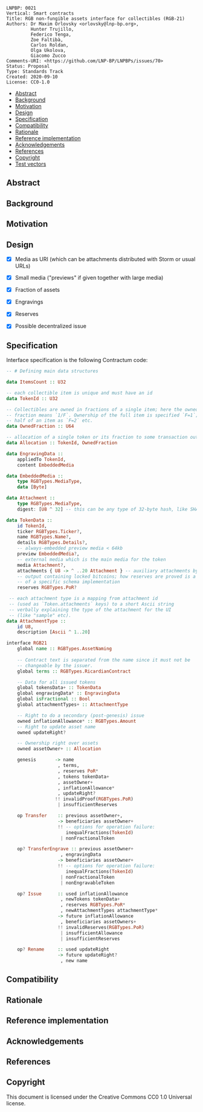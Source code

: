 ```
LNPBP: 0021
Vertical: Smart contracts
Title: RGB non-fungible assets interface for collectibles (RGB-21)
Authors: Dr Maxim Orlovsky <orlovsky@lnp-bp.org>,
         Hunter Trujillo,
         Federico Tenga,
         Zoe Faltibà,
         Carlos Roldan,
         Olga Ukolova,
         Giacomo Zucco
Comments-URI: <https://github.com/LNP-BP/LNPBPs/issues/70>
Status: Proposal
Type: Standards Track
Created: 2020-09-10
License: CC0-1.0
```

- [Abstract](#abstract)
- [Background](#background)
- [Motivation](#motivation)
- [Design](#design)
- [Specification](#specification)
- [Compatibility](#compatibility)
- [Rationale](#rationale)
- [Reference implementation](#reference-implementation)
- [Acknowledgements](#acknowledgements)
- [References](#references)
- [Copyright](#copyright)
- [Test vectors](#test-vectors)


## Abstract


## Background


## Motivation


## Design

- [x] Media as URI (which can be attachments distributed with Storm or usual URLs)
- [x] Small media ("previews" if given together with large media)
- [x] Fraction of assets
- [x] Engravings
- [x] Reserves
- [x] Possible decentralized issue


## Specification

Interface specification is the following Contractum code:

```haskell
-- # Defining main data structures

data ItemsCount :: U32

-- each collectible item is unique and must have an id
data TokenId :: U32

-- Collectibles are owned in fractions of a single item; here the owned
-- fraction means `1/F`. Ownership of the full item is specified `F=1`;
-- half of an item as `F=2` etc.
data OwnedFraction :: U64

-- allocation of a single token or its fraction to some transaction output
data Allocation :: TokenId, OwnedFraction

data EngravingData :: 
    appliedTo TokenId, 
    content EmbeddedMedia

data EmbeddedMedia ::
    type RGBTypes.MediaType,
    data [Byte]

data Attachment ::
    type RGBTypes.MediaType,
    digest: [U8 ^ 32] -- this can be any type of 32-byte hash, like SHA256(d), BLACKE3 etc

data TokenData ::
    id TokenId,
    ticker RGBTypes.Ticker?,
    name RGBTypes.Name?,
    details RGBTypes.Details?,
    -- always-embedded preview media < 64kb
    preview EmbeddedMedia?,
    -- external media which is the main media for the token
    media Attachment?,
    attachments { U8 -> ^ ..20 Attachment } -- auxiliary attachments by type (up to 20 attachments)
    -- output containing locked bitcoins; how reserves are proved is a matter
    -- of a specific schema implementation
    reserves RGBTypes.PoR? 

 -- each attachment type is a mapping from attachment id 
 -- (used as `Token.attachments` keys) to a short Ascii string
 -- verbally explaining the type of the attachment for the UI
 -- (like "sample" etc).
data AttachmentType :: 
    id U8, 
    description [Ascii ^ 1..20]

interface RGB21
    global name :: RGBTypes.AssetNaming
    
    -- Contract text is separated from the name since it must not be
    -- changeable by the issuer.
    global terms :: RGBTypes.RicardianContract

    -- Data for all issued tokens
    global tokensData+ :: TokenData
    global engravingData* :: EngravingData
    global isFractional :: Bool
    global attachmentTypes+ :: AttachmentType

    -- Right to do a secondary (post-genesis) issue
    owned inflationAllowance* :: RGBTypes.Amount
    -- Right to update asset name
    owned updateRight?

    -- Ownership right over assets
    owned assetOwner+ :: Allocation

    genesis       -> name
                   , terms,
                   , reserves PoR*
                   , tokens tokenData+
                   , assetOwner+
                   , inflationAllowance*
                   , updateRight?
                  !! invalidProof(RGBTypes.PoR)
                   | insufficientReserves

    op Transfer    :: previous assetOwner+, 
                   -> beneficiaries assetOwner+
                   !! -- options for operation failure:
                      inequalFractions(TokenId)
                    | nonFractionalToken

    op? TransferEngrave :: previous assetOwner+ 
                    , engravingData  
                   -> beneficiaries assetOwner+
                   !! -- options for operation failure:
                      inequalFractions(TokenId)
                    | nonFractionalToken
                    | nonEngravableToken

    op? Issue      :: used inflationAllowance
                    , newTokens tokenData+
                    , reserves RGBTypes.PoR*
                    , newAttachmentTypes attachmentType*
                   -> future inflationAllowance
                    , beneficiaries assetOwners+
                   !! invalidReserves(RGBTypes.PoR)
                    | insufficientAllowance
                    | insufficientReserves

    op? Rename     :: used updateRight
                   -> future updateRight?
                    , new name
```

## Compatibility


## Rationale


## Reference implementation


## Acknowledgements


## References


## Copyright

This document is licensed under the Creative Commons CC0 1.0 Universal license.
